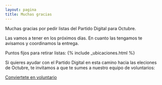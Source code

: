 ```yaml
---
layout: pagina
title: Muchas gracias
---
```


Muchas gracias por pedir listas del Partido Digital para Octubre.

Las vamos a tener en los próximos días. En cuanto las tengamos te avisamos y coordinamos la entrega.

Puntos fijos para retirar listas:
{% include _ubicaciones.html %}
 
Si quieres ayudar con el Partido Digital en esta camino hacia las eleciones de Octubre, te invitamos a que te sumes a nuestro equipo de voluntarios:

<a href="/voluntariado" class="btn" itemprop="url" title="Comienza a ser parte del cambio.">Conviertete en voluntario</a>
